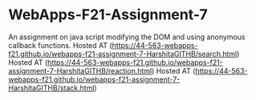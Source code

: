 # WebApps-F21-Assignment-7
An assignment on java script modifying the DOM and using anonymous callback functions.
Hosted AT (https://44-563-webapps-f21.github.io/webapps-f21-assignment-7-HarshitaGITHB/search.html)
Hosted AT (https://44-563-webapps-f21.github.io/webapps-f21-assignment-7-HarshitaGITHB/reaction.html)
Hosted AT (https://44-563-webapps-f21.github.io/webapps-f21-assignment-7-HarshitaGITHB/stack.html)

